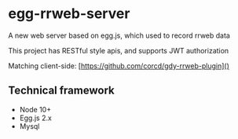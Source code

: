 # egg-rrweb-server

A new web server based on egg.js, which used to record rrweb data

This project has RESTful style apis, and supports JWT authorization

Matching client-side: [https://github.com/corcd/gdy-rrweb-plugin]()

## Technical framework

- Node 10+
- Egg.js 2.x
- Mysql
